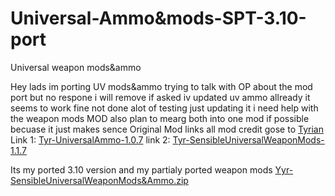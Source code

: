 # Universal-Ammo&mods-SPT-3.10-port
Universal weapon mods&ammo

Hey lads im porting UV mods&ammo trying to talk with OP about the mod port but no respone i will remove if asked 
 iv updated uv ammo allready it seems to work fine not done alot of testing just updating it i need help with the weapon mods MOD also plan to mearg both into one mod if possible becuase it just makes sence 
Original Mod links
all mod credit gose to [Tyrian](https://hub.sp-tarkov.com/user/28700-tyrian/)
Link 1: [Tyr-UniversalAmmo-1.0.7](https://hub.sp-tarkov.com/files/file/1101-universal-ammo/)
link 2: [Tyr-SensibleUniversalWeaponMods-1.1.7](https://hub.sp-tarkov.com/files/file/1148-sensible-universal-weapon-mods)

Its my ported 3.10 version and my partialy ported weapon mods
[Yyr-SensibleUniversalWeaponMods&Ammo.zip](https://github.com/user-attachments/files/18263650/Yyr-SensibleUniversalWeaponMods.Ammo.zip)

